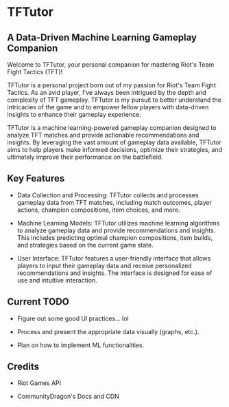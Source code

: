 # TFTutor

## A Data-Driven Machine Learning Gameplay Companion

Welcome to TFTutor, your personal companion for mastering Riot's Team Fight Tactics (TFT)!

TFTutor is a personal project born out of my passion for Riot's Team Fight Tactics. As an avid player, I've always been intrigued by the depth and complexity of TFT gameplay. TFTutor is my pursuit to better understand the intricacies of the game and to empower fellow players with data-driven insights to enhance their gameplay experience.

TFTutor is a machine learning-powered gameplay companion designed to analyze TFT matches and provide actionable recommendations and insights. By leveraging the vast amount of gameplay data available, TFTutor aims to help players make informed decisions, optimize their strategies, and ultimately improve their performance on the battlefield.

## Key Features

- Data Collection and Processing: TFTutor collects and processes gameplay data from TFT matches, including match outcomes, player actions, champion compositions, item choices, and more.

- Machine Learning Models: TFTutor utilizes machine learning algorithms to analyze gameplay data and provide recommendations and insights. This includes predicting optimal champion compositions, item builds, and strategies based on the current game state.

- User Interface: TFTutor features a user-friendly interface that allows players to input their gameplay data and receive personalized recommendations and insights. The interface is designed for ease of use and intuitive interaction.

## Current TODO

- Figure out some good UI practices... lol

- Process and present the appropriate data visually (graphs, etc.). 

- Plan on how to implement ML functionalities.

## Credits

- Riot Games API

- CommunityDragon's Docs and CDN